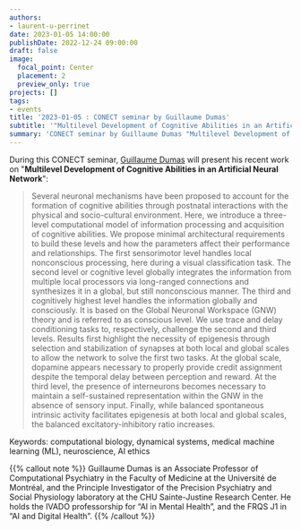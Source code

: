 ```yaml
---
authors:
- laurent-u-perrinet
date: 2023-01-05 14:00:00
publishDate: 2022-12-24 09:00:00
draft: false
image:
  focal_point: Center
  placement: 2
  preview_only: true
projects: []
tags:
- events
title: '2023-01-05 : CONECT seminar by Guillaume Dumas'
subtitle: '"Multilevel Development of Cognitive Abilities in an Artificial Neural Network".'
summary: 'CONECT seminar by Guillaume Dumas "Multilevel Development of Cognitive Abilities in an Artificial Neural Network".'
---
```


During this CONECT seminar, [Guillaume Dumas](https://www.extrospection.eu) will present his recent work on "**Multilevel Development of Cognitive Abilities in an Artificial Neural Network**":

> Several neuronal mechanisms have been proposed to account for the formation of cognitive abilities through postnatal interactions with the physical and socio-cultural environment. Here, we introduce a three-level computational model of information processing and acquisition of cognitive abilities. We propose minimal architectural requirements to build these levels and how the parameters affect their performance and relationships. The first sensorimotor level handles local nonconscious processing, here during a visual classification task. The second level or cognitive level globally integrates the information from multiple local processors via long-ranged connections and synthesizes it in a global, but still nonconscious manner. The third and cognitively highest level handles the information globally and consciously. It is based on the Global Neuronal Workspace (GNW) theory and is referred to as conscious level. We use trace and delay conditioning tasks to, respectively, challenge the second and third levels. Results first highlight the necessity of epigenesis through selection and stabilization of synapses at both local and global scales to allow the network to solve the first two tasks. At the global scale, dopamine appears necessary to properly provide credit assignment despite the temporal delay between perception and reward. At the third level, the presence of interneurons becomes necessary to maintain a self-sustained representation within the GNW in the absence of sensory input. Finally, while balanced spontaneous intrinsic activity facilitates epigenesis at both local and global scales, the balanced excitatory-inhibitory ratio increases.

Keywords: computational biology, dynamical systems, medical machine learning (ML), neuroscience, AI ethics

{{% callout note %}}
Guillaume Dumas is an Associate Professor of Computational Psychiatry in the Faculty of Medicine at the Université de Montréal, and the Principle Investigator of the Precision Psychiatry and Social Physiology laboratory at the CHU Sainte-Justine Research Center. He holds the IVADO professorship for “AI in Mental Health”, and the FRQS J1 in “AI and Digital Health”.
{{% /callout %}}
